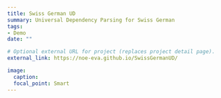 ```yaml
---
title: Swiss German UD
summary: Universal Dependency Parsing for Swiss German
tags:
- Demo
date: ""

# Optional external URL for project (replaces project detail page).
external_link: https://noe-eva.github.io/SwissGermanUD/

image:
  caption: 
  focal_point: Smart
---
```

